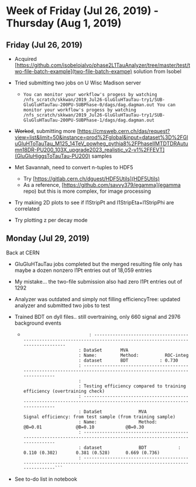 # Week of Friday (Jul 26, 2019) - Thursday (Aug 1, 2019)

## Friday (Jul 26, 2019)
- Acquired [https://github.com/isobelojalvo/phase2L1TauAnalyzer/tree/master/test/two-file-batch-example](two-file-batch-exampe) solution from Isobel
- Tried submitting two jobs on U Wisc Madison server
  * `You can monitor your workflow's progess by watching /nfs_scratch/skkwan/2019_Jul26-GluGluHTauTau-try1/SUB-GluGluHTauTau-200PU-SUBPhase-0/dags/dag.dagman.out
You can monitor your workflow's progess by watching /nfs_scratch/skkwan/2019_Jul26-GluGluHTauTau-try1/SUB-GluGluHTauTau-200PU-SUBPhase-1/dags/dag.dagman.out`
- ~~Worked~~, submitting more [https://cmsweb.cern.ch/das/request?view=list&limit=50&instance=prod%2Fglobal&input=dataset%3D%2FGluGluHToTauTau_M125_14TeV_powheg_pythia8%2FPhaseIIMTDTDRAutumn18DR-PU200_103X_upgrade2023_realistic_v2-v1%2FFEVT](GluGluHiggsToTauTau-PU200) samples

- Met Savannah, need to convert n-tuples to HDF5 
  * Try [https://gitlab.cern.ch/dguest/HDF5Utils](HDF5Utils)
  * As a reference, [https://github.com/savvy379/egamma](egamma repo) but this is more complex, for image processing

- Try making 2D plots to see if l1StripPt and l1StripEta+l1StripPhi are correlated
- Try plotting z per decay mode

## Monday (Jul 29, 2019)

Back at CERN

- GluGluHTauTau jobs completed but the merged resulting file only has maybe a dozen nonzero l1Pt entries out of 18,059 entries
- My mistake... the two-file submission also had zero l1Pt entries out of 1292
- Analyzer was outdated and simply not filling efficiencyTree: updated analyzer and submitted two jobs to test

- Trained BDT on dyll files.. still overtraining, only 660 signal and 2976 background events
  - ```
                             : -------------------------------------------------------------------------------------------------------------------
                         : DataSet       MVA                       
                         : Name:         Method:          ROC-integ
                         : dataset       BDT            : 0.730
                         : -------------------------------------------------------------------------------------------------------------------
                         : 
                         : Testing efficiency compared to training efficiency (overtraining check)
                         : -------------------------------------------------------------------------------------------------------------------
                         : DataSet              MVA              Signal efficiency: from test sample (from training sample) 
                         : Name:                Method:          @B=0.01             @B=0.10            @B=0.30   
                         : -------------------------------------------------------------------------------------------------------------------
                         : dataset              BDT            : 0.110 (0.302)       0.381 (0.528)      0.669 (0.736)
                         : -------------------------------------------------------------------------------------------------------------------```

- See to-do list in notebook
